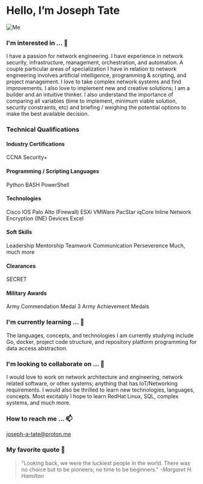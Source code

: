 # Hello, I’m Joseph Tate
![Me](https://github.com/joseph-a-tate/joseph-a-tate/assets/150317705/812f84d5-677e-4eef-a71c-e7d3fbfcb2dc)

### I'm interested in ... 👀
  I have a passion for network engineering. I have experience in network security, infrastructure, management, orchestration, and automation. A couple particular areas of specialization I have in relation to network engineering involves artificial intelligence, programming & scripting, and project management. I love to take complex network systems and find improvements. I also love to implement new and creative solutions; I am a builder and an intuitive thinker. I also understand the importance of comparing all variables (time to implement, minimum viable solution, security constraints, etc) and briefing / weighing the potential options to make the best available decision.

### Technical Qualifications
#### Industry Certifications
CCNA
Security+
#### Programming / Scripting Languages
Python
BASH
PowerShell
#### Technologies
Cisco IOS
Palo Alto (Firewall)
ESXi VMWare
PacStar iqCore
Inline Network Encryption (INE) Devices
Excel
#### Soft Skills
Leadership
Mentorship
Teamwork
Communication
Perseverence
Much, much more
#### Clearances
SECRET
#### Military Awards
Army Commendation Medal
3 Army Achievement Medals

### I'm currently learning ... 🌱
  The languages, concepts, and technologies I am currently studying include Go, docker, project code structure, and repository platform programming for data access abstraction.

### I'm looking to collaborate on ... 💞️
  I would love to work on network architecture and engineering, network related software, or other systems; anything that has IoT/Networking requirements. I would also be thrilled to learn new technologies, languages, concepts. Most excitably I hope to learn RedHat Linux, SQL, complex systems, and much more.

### How to reach me ... 📫
  joseph-a-tate@proton.me

### My favorite quote 📝
> "Looking back, we were the luckiest people in the world. There was no choice but to be pioneers; no time to be beginners." _-Margaret H. Hamilton_
